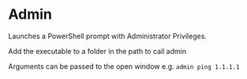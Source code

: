 # Admin
Launches a PowerShell prompt with Administrator Privileges.

Add the executable to a folder in the path to call admin

Arguments can be passed to the open window e.g. 
```admin ping 1.1.1.1 ```
